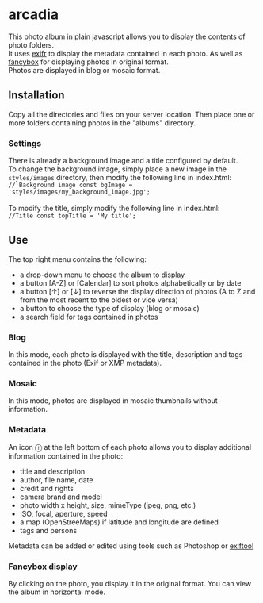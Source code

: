 # arcadia
This photo album in plain javascript allows you to display the contents of photo folders.<br />
It uses <a href="https://github.com/MikeKovarik/exifr">exifr</a> to display the metadata contained in each photo.
As well as <a href="https://fancyapps.com/fancybox/">fancybox</a> for displaying photos in original format.<br />
Photos are displayed in blog or mosaic format.

## Installation
Copy all the directories and files on your server location.
Then place one or more folders containing photos in the "albums" directory.

### Settings
There is already a background image and a title configured by default.<br />
To change the background image, simply place a new image in the <code>styles/images</code> directory, then modify the following line in index.html: <br />
    <code>// Background image
    const bgImage = 'styles/images/my_background_image.jpg';</code><br /><br />
To modify the title, simply modify the following line in index.html:<br />
    <code>//Title
    const topTitle = 'My title';</code>

## Use
The top right menu contains the following:
<ul>
<li>a drop-down menu to choose the album to display</li>
<li>a button [A-Z] or [Calendar] to sort photos alphabetically or by date</li>
<li>a button [&uarr;] or [&darr;] to reverse the display direction of photos (A to Z and from the most recent to the oldest or vice versa)</li>
<li>a button to choose the type of display (blog or mosaic)</li>
<li>a search field for tags contained in photos</li>
</ul>

### Blog
In this mode, each photo is displayed with the title, description and tags contained in the photo (Exif or XMP metadata).

### Mosaic
In this mode, photos are displayed in mosaic thumbnails without information.

### Metadata
An icon &#9432; at the left bottom of each photo allows you to display additional information contained in the photo:
<ul>
    <li>title and description</li>
    <li>author, file name, date</li>
    <li>credit and rights</li>
    <li>camera brand and model</li>
    <li>photo width x height, size, mimeType (jpeg, png, etc.)</li>
    <li>ISO, focal, aperture, speed</li>
    <li>a map (OpenStreeMaps) if latitude and longitude are defined</li>
    <li>tags and persons</li>
</ul>

Metadata can be added or edited using tools such as Photoshop or <a href="https://exiftool.org/gui/" target="_blank">exiftool</a>

### Fancybox display
By clicking on the photo, you display it in the original format. You can view the album in horizontal mode.
